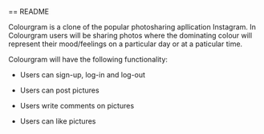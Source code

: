 == README

Colourgram is a clone of the popular photosharing apllication Instagram. In Colourgram users will be sharing photos where the dominating colour will represent their mood/feelings on a particular day or at a paticular time. 


Colourgram will have the following functionality:


* Users can sign-up, log-in and log-out

* Users can post pictures

* Users write comments on pictures

* Users can like pictures

